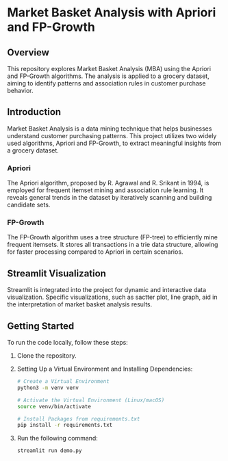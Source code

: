 # Market Basket Analysis with Apriori and FP-Growth

## Overview

This repository explores Market Basket Analysis (MBA) using the Apriori and FP-Growth algorithms. The analysis is applied to a grocery dataset, aiming to identify patterns and association rules in customer purchase behavior.


## Introduction

Market Basket Analysis is a data mining technique that helps businesses understand customer purchasing patterns. This project utilizes two widely used algorithms, Apriori and FP-Growth, to extract meaningful insights from a grocery dataset.

### Apriori

The Apriori algorithm, proposed by R. Agrawal and R. Srikant in 1994, is employed for frequent itemset mining and association rule learning. It reveals general trends in the dataset by iteratively scanning and building candidate sets.

### FP-Growth

The FP-Growth algorithm uses a tree structure (FP-tree) to efficiently mine frequent itemsets. It stores all transactions in a trie data structure, allowing for faster processing compared to Apriori in certain scenarios.

## Streamlit Visualization

Streamlit is integrated into the project for dynamic and interactive data visualization. Specific visualizations, such as sactter plot, line graph, aid in the interpretation of market basket analysis results.


## Getting Started

To run the code locally, follow these steps:

1. Clone the repository.
2. Setting Up a Virtual Environment and Installing Dependencies:
   
   ```bash
   # Create a Virtual Environment
   python3 -m venv venv
   
   # Activate the Virtual Environment (Linux/macOS)
   source venv/bin/activate
   
   # Install Packages from requirements.txt
   pip install -r requirements.txt
   
4. Run the following command:
  
   ```python
   streamlit run demo.py
